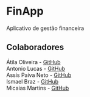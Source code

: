 # FinApp
Aplicativo de gestão financeira  

## Colaboradores
Átila Oliveira - [GitHub](https://github.com/atila8119)  
Antonio Lucas - [GitHub](https://github.com/AntLucass)  
Assis Paiva Neto - [GitHub](https://github.com/assispneto)  
Ismael Braz - [GitHub](https://github.com/ismaelbraz1)  
Micaias Martins - [GitHub](https://github.com/MicaiasMartins120)  
